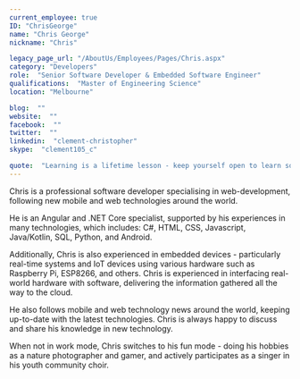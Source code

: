 ```yaml
---
current_employee: true
ID: "ChrisGeorge"
name: "Chris George"
nickname: "Chris"

legacy_page_url: "/AboutUs/Employees/Pages/Chris.aspx"
category: "Developers"
role:  "Senior Software Developer & Embedded Software Engineer"
qualifications:  "Master of Engineering Science"
location: "Melbourne"

blog:  ""
website:  ""
facebook:  ""
twitter:  ""
linkedin:  "clement-christopher"
skype:  "clement105_c"

quote:  "Learning is a lifetime lesson - keep yourself open to learn something new!"
---
```


Chris is a professional software developer specialising in web-development, following new mobile and web technologies around the world.  

He is an Angular and .NET Core specialist, supported by his experiences in many technologies, which includes: C#, HTML, CSS, Javascript, Java/Kotlin, SQL, Python, and Android.   

Additionally, Chris is also experienced in embedded devices - particularly real-time systems and IoT devices using various hardware such as Raspberry Pi, ESP8266, and others. Chris is experienced in interfacing real-world hardware with software, delivering the information gathered all the way to the cloud.  

He also follows mobile and web technology news around the world, keeping up-to-date with the latest technologies. Chris is always happy to discuss and share his knowledge in new technology.  

When not in work mode, Chris switches to his fun mode - doing his hobbies as a nature photographer and gamer, and actively participates as a singer in his youth community choir.  